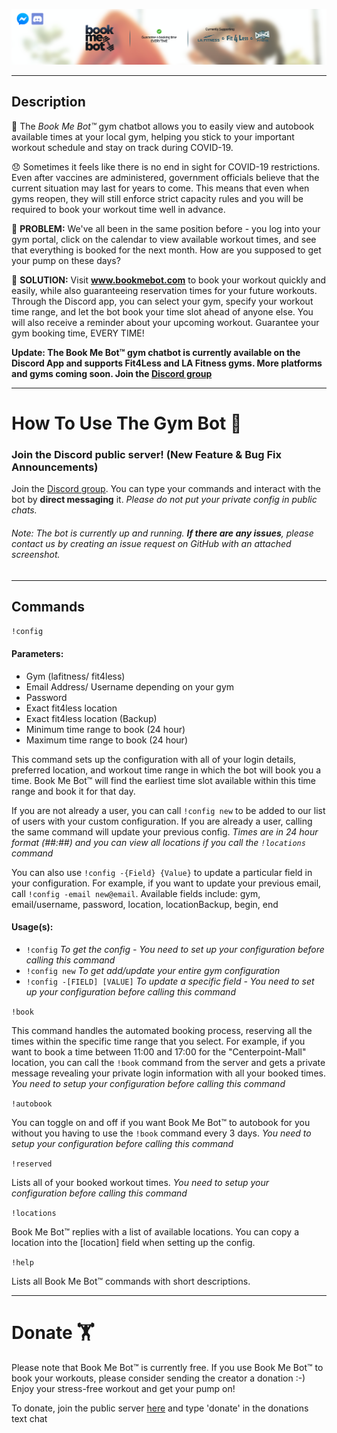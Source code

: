 [![Gym-Booking-Discord-Bot](images/readme-image-new.png)](https://bookmebot.com/)

*  *  *  *  *

## Description
🤖 The *Book Me Bot™* gym chatbot allows you to easily view and autobook available times at your local gym, helping you stick to your important workout schedule and stay on track during COVID-19.

😞 Sometimes it feels like there is no end in sight for COVID-19 restrictions. Even after vaccines are administered, government officials believe that the current situation may last for years to come. This means that even when gyms reopen, they will still enforce strict capacity rules and you will be required to book your workout time well in advance.

📅 **PROBLEM:**
We've all been in the same position before - you log into your gym portal, click on the calendar to view available workout times, and see that everything is booked for the next month. How are you supposed to get your pump on these days?

🚀 **SOLUTION:**
Visit **www.bookmebot.com** to book your workout quickly and easily, while also guaranteeing reservation times for your future workouts. Through the Discord app, you can select your gym, specify your workout time range, and let the bot book your time slot ahead of anyone else. You will also receive a reminder about your upcoming workout. Guarantee your gym booking time, EVERY TIME!

**Update: The Book Me Bot™ gym chatbot is currently available on the Discord App and supports Fit4Less and LA Fitness gyms. More platforms and gyms coming soon. Join the [Discord group](https://discord.gg/cDExME6fV5)**

*  *  *  *  *

# How To Use The Gym Bot 💪 

### Join the Discord public server! (New Feature & Bug Fix Announcements)
Join the [Discord group](https://discord.gg/cDExME6fV5). You can type your commands and interact with the bot by **direct messaging** it.
*Please do not put your private config in public chats.*

###### *Note*: The bot is currently up and running. **If there are any issues**, please contact us by creating an issue request on GitHub with an attached screenshot.


*  *  *  *  *

## Commands
`!config`
#### Parameters:
- Gym (lafitness/ fit4less)
- Email Address/ Username depending on your gym
- Password
- Exact fit4less location
- Exact fit4less location (Backup)
- Minimum time range to book (24 hour)
- Maximum time range to book (24 hour)

This command sets up the configuration with all of your login details, preferred location, and workout time range in which the bot will book you a time. Book Me Bot™ will find the earliest time slot available within this time range and book it for that day.

If you are not already a user, you can call `!config new` to be added to our list of users with your custom configuration. If you are already a user, calling the same command will update your previous config. *Times are in 24 hour format (##:##) and you can view all locations if you call the `!locations` command*

You can also use `!config -{Field} {Value}` to update a particular field in your configuration. For example, if you want to update your previous email, call `!config -email new@email`. Available fields include: gym, email/username, password, location, locationBackup, begin, end

#### Usage(s):

- `!config` *To get the config - You need to set up your configuration before calling this command*
- `!config new` *To get add/update your entire gym configuration*
- `!config -[FIELD] [VALUE]` *To update a specific field - You need to set up your configuration before calling this command*


`!book` 

This command handles the automated booking process, reserving all the times within the specific time range that you select. For example, if you want to book a time between 11:00 and 17:00 for the "Centerpoint-Mall" location, you can call the `!book` command from the server and gets a private message revealing your private login information with all your booked times. *You need to setup your configuration before calling this command*

`!autobook` 

You can toggle on and off if you want Book Me Bot™ to autobook for you without you having to use the `!book` command every 3 days. *You need to setup your configuration before calling this command*

`!reserved`

Lists all of your booked workout times. *You need to setup your configuration before calling this command*  

`!locations`

Book Me Bot™ replies with a list of available locations. You can copy a location into the [location] field when setting up the config.

`!help`

Lists all Book Me Bot™ commands with short descriptions.

*  *  *  *  *
# Donate 🏋️
Please note that Book Me Bot™ is currently free. If you use Book Me Bot™ to book your workouts, please consider sending the creator a donation :-) Enjoy your stress-free workout and get your pump on! 

To donate, join the public server [here](https://discord.gg/cDExME6fV5) and type 'donate' in the donations text chat
